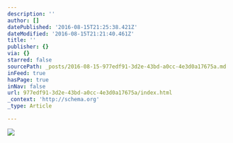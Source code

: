 ```yaml
---
description: ''
author: []
datePublished: '2016-08-15T21:25:38.421Z'
dateModified: '2016-08-15T21:21:40.461Z'
title: ''
publisher: {}
via: {}
starred: false
sourcePath: _posts/2016-08-15-977edf91-3d2e-43bd-a0cc-4e3d0a17675a.md
inFeed: true
hasPage: true
inNav: false
url: 977edf91-3d2e-43bd-a0cc-4e3d0a17675a/index.html
_context: 'http://schema.org'
_type: Article

---
```

![](https://the-grid-user-content.s3-us-west-2.amazonaws.com/57893ad4-de05-456b-b36f-c8b15f69ddc9.jpg)